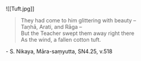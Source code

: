 ![[Tuft.jpg]]

>They had come to him glittering with beauty –<br>
>Taṇhā, Arati, and Rāga –<br>
>But the Teacher swept them away right there<br>
>As the wind, a fallen cotton tuft.  

\- S. Nikaya, Māra-saṃyutta, SN4.25, v.518



